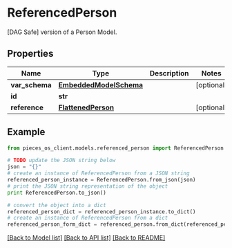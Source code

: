 # ReferencedPerson

[DAG Safe] version of a Person Model. 

## Properties

Name | Type | Description | Notes
------------ | ------------- | ------------- | -------------
**var_schema** | [**EmbeddedModelSchema**](EmbeddedModelSchema.md) |  | [optional] 
**id** | **str** |  | 
**reference** | [**FlattenedPerson**](FlattenedPerson.md) |  | [optional] 

## Example

```python
from pieces_os_client.models.referenced_person import ReferencedPerson

# TODO update the JSON string below
json = "{}"
# create an instance of ReferencedPerson from a JSON string
referenced_person_instance = ReferencedPerson.from_json(json)
# print the JSON string representation of the object
print ReferencedPerson.to_json()

# convert the object into a dict
referenced_person_dict = referenced_person_instance.to_dict()
# create an instance of ReferencedPerson from a dict
referenced_person_form_dict = referenced_person.from_dict(referenced_person_dict)
```
[[Back to Model list]](../README.md#documentation-for-models) [[Back to API list]](../README.md#documentation-for-api-endpoints) [[Back to README]](../README.md)


